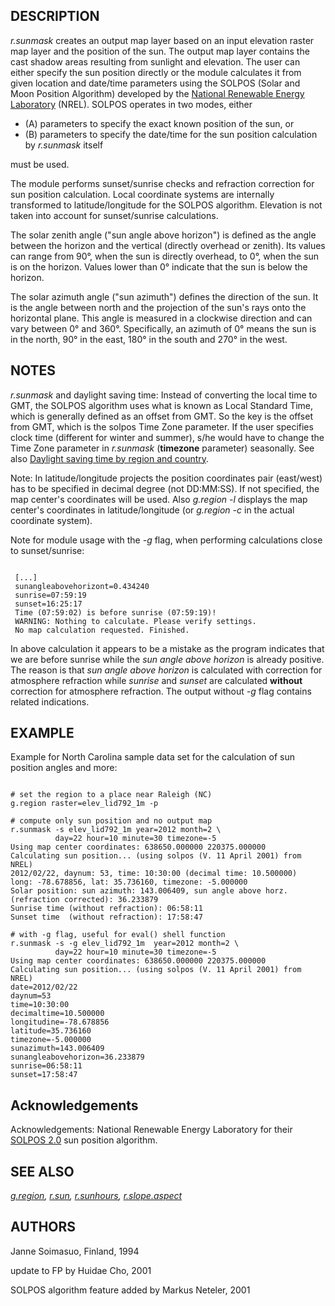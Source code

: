 
## DESCRIPTION

*r.sunmask* creates an output map layer based on an input elevation
raster map layer and the position of the sun. The output map layer contains the
cast shadow areas resulting from sunlight and elevation. The user can either
specify the sun position directly or the module calculates it from given
location and date/time parameters using the SOLPOS (Solar and Moon Position Algorithm)
developed by the
[National Renewable Energy Laboratory](https://www.nrel.gov/)
(NREL). SOLPOS operates in two modes, either

* (A) parameters to specify the exact known position of the sun, or
* (B) parameters to specify the date/time for the sun position calculation
  by *r.sunmask* itself

must be used.

The module performs sunset/sunrise checks and refraction correction for
sun position calculation. Local coordinate systems are internally transformed
to latitude/longitude for the SOLPOS algorithm. Elevation is not taken into
account for sunset/sunrise calculations.

The solar zenith angle ("sun angle above horizon") is defined as the angle
between the horizon and the vertical (directly overhead or zenith). Its
values can range from 90°, when the sun is directly overhead, to 0°,
when the sun is on the horizon. Values lower than 0° indicate that the
sun is below the horizon.

The solar azimuth angle ("sun azimuth") defines the direction of the sun.
It is the angle between north and the projection of the sun's rays onto the
horizontal plane. This angle is measured in a clockwise direction and can
vary between 0° and 360°. Specifically, an azimuth of 0° means
the sun is in the north, 90° in the east, 180° in the south and
270° in the west.

## NOTES

*r.sunmask* and daylight saving time: Instead of converting the
local time to GMT, the SOLPOS algorithm uses what is known as Local
Standard Time, which is generally defined as an offset from GMT.
So the key is the offset from GMT, which is the solpos Time
Zone parameter. If the user specifies clock time (different for
winter and summer), s/he would have to change the Time Zone parameter in
*r.sunmask* (**timezone** parameter) seasonally. See also
[Daylight saving time by region and country](https://en.wikipedia.org/wiki/Daylight_saving_time_by_country).

Note: In latitude/longitude projects the position coordinates pair
(east/west) has to be specified in decimal degree (not DD:MM:SS). If
not specified, the map center's coordinates will be used.
Also *g.region -l* displays the map center's coordinates in
latitude/longitude (or *g.region -c* in the actual coordinate
system).

Note for module usage with the *-g* flag, when performing calculations
close to sunset/sunrise:

```

 [...]
 sunangleabovehorizont=0.434240
 sunrise=07:59:19
 sunset=16:25:17
 Time (07:59:02) is before sunrise (07:59:19)!
 WARNING: Nothing to calculate. Please verify settings.
 No map calculation requested. Finished.

```

In above calculation it appears to be a mistake as
the program indicates that we are before sunrise while
the *sun angle above horizon* is already positive.
The reason is that *sun angle above horizon* is
calculated with correction for atmosphere refraction while
*sunrise* and *sunset* are calculated **without**
correction for atmosphere refraction. The output without
*-g* flag contains related indications.

## EXAMPLE

Example for North Carolina sample data set for the calculation
of sun position angles and more:

```

# set the region to a place near Raleigh (NC)
g.region raster=elev_lid792_1m -p

# compute only sun position and no output map
r.sunmask -s elev_lid792_1m year=2012 month=2 \
          day=22 hour=10 minute=30 timezone=-5
Using map center coordinates: 638650.000000 220375.000000
Calculating sun position... (using solpos (V. 11 April 2001) from NREL)
2012/02/22, daynum: 53, time: 10:30:00 (decimal time: 10.500000)
long: -78.678856, lat: 35.736160, timezone: -5.000000
Solar position: sun azimuth: 143.006409, sun angle above horz. (refraction corrected): 36.233879
Sunrise time (without refraction): 06:58:11
Sunset time  (without refraction): 17:58:47

# with -g flag, useful for eval() shell function
r.sunmask -s -g elev_lid792_1m  year=2012 month=2 \
          day=22 hour=10 minute=30 timezone=-5
Using map center coordinates: 638650.000000 220375.000000
Calculating sun position... (using solpos (V. 11 April 2001) from NREL)
date=2012/02/22
daynum=53
time=10:30:00
decimaltime=10.500000
longitudine=-78.678856
latitude=35.736160
timezone=-5.000000
sunazimuth=143.006409
sunangleabovehorizon=36.233879
sunrise=06:58:11
sunset=17:58:47

```

## Acknowledgements

Acknowledgements: National Renewable Energy Laboratory for their
[SOLPOS 2.0](https://www.nrel.gov/grid/solar-resource/solpos.html) sun position
algorithm.

## SEE ALSO

*[g.region](g.region.html),
[r.sun](r.sun.html),
[r.sunhours](r.sunhours.html),
[r.slope.aspect](r.slope.aspect.html)*

## AUTHORS

Janne Soimasuo, Finland, 1994

update to FP by Huidae Cho, 2001

SOLPOS algorithm feature added by Markus Neteler, 2001
